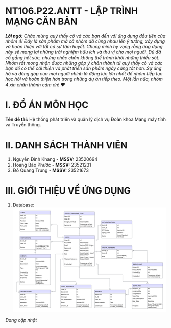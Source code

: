 # NT106.P22.ANTT - LẬP TRÌNH MẠNG CĂN BẢN

_**Lời ngỏ:**_
_Chào mừng quý thầy cô và các bạn đến với ứng dụng đầu tiên của nhóm 4! Đây là sản phẩm mà cả nhóm đã cùng nhau lên ý tưởng, xây dựng và hoàn thiện với tất cả sự tâm huyết. Chúng mình hy vọng rằng ứng dụng này sẽ mang lại những trải nghiệm hữu ích và thú vị cho mọi người._
_Dù đã cố gắng hết sức, nhưng chắc chắn không thể tránh khỏi những thiếu sót. Nhóm rất mong nhận được những góp ý chân thành từ quý thầy cô và các bạn để có thể cải thiện và phát triển sản phẩm ngày càng tốt hơn. Sự ủng hộ và đóng góp của mọi người chính là động lực lớn nhất để nhóm tiếp tục học hỏi và hoàn thiện hơn trong những dự án tiếp theo._
_Một lần nữa, nhóm 4 xin chân thành cảm ơn! ❤️_

# I. ĐỒ ÁN MÔN HỌC

**Tên đề tài:** Hệ thống phát triển và quản lý dịch vụ Đoàn khoa Mạng máy tính và Truyền thông.

# II. DANH SÁCH THÀNH VIÊN

1. Nguyễn Đình Khang - **MSSV:** 23520694
2. Hoàng Bảo Phước - **MSSV:** 23521231
3. Đỗ Quang Trung - **MSSV:** 23521673

# III. GIỚI THIỆU VỀ ỨNG DỤNG

1. Database:
   ![Database image](Database.webp)

_Đang cập nhật_
